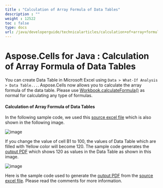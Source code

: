 ```yaml
---
title : "Calculation of Array Formula of Data Tables" 
description : "" 
weight : 12522 
toc : false
type: docs
url: /java/developerguide/technicalarticles/calculation+of+array+formula+of+data+tables/
---
```


# Aspose.Cells for Java : Calculation of Array Formula of Data Tables


You can create Data Table in Microsoft Excel using `Data > What-If Analysis > Data Table...`. Aspose.Cells now allows you to calculate the array formula of the data table. Please use [Workbook.calculateFormula()](https://apireference.aspose.com/java/cells/com.aspose.cells/workbook#calculateFormula()) as normal for calculating any type of formulas.

#### Calculation of Array Formula of Data Tables

In the following sample code, we used this [source excel file](https://docs2.aspose.com/cells/java/attachments/5275859/5472579.xlsx) which is also shown in the following image.

![image](https://docs2.aspose.com/cells/java/attachments/5275859/5472580.png)

If you change the value of cell B1 to 100, the values of Data Table which are filled with Yellow color will become 120. The sample code generates the [output PDF](https://docs2.aspose.com/cells/java/attachments/5275859/5472577.pdf) which shows 120 as values in the Data Table as shown in this image.

![image](https://docs2.aspose.com/cells/java/attachments/5275859/5472581.png)

Here is the sample code used to generate the [output PDF](https://docs2.aspose.com/cells/java/attachments/5275859/5472577.pdf) from the [source excel file](https://docs2.aspose.com/cells/java/attachments/5275859/5472579.xlsx). Please read the comments for more information.


